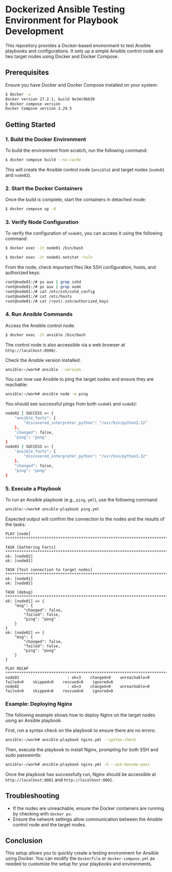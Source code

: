 # Dockerized Ansible Testing Environment for Playbook Development

This repository provides a Docker-based environment to test Ansible playbooks and configurations. It sets up a simple Ansible control node and two target nodes using Docker and Docker Compose.

## Prerequisites

Ensure you have Docker and Docker Compose installed on your system:

```bash
$ docker -v
Docker version 27.2.1, build 9e34c9bb39
$ docker compose version
Docker Compose version 2.29.5
```

## Getting Started

### 1. Build the Docker Environment

To build the environment from scratch, run the following command:

```bash
$ docker compose build --no-cache
```

This will create the Ansible control node (`ansible`) and target nodes (`node01` and `node02`).

### 2. Start the Docker Containers

Once the build is complete, start the containers in detached mode:

```bash
$ docker compose up -d
```

### 3. Verify Node Configuration

To verify the configuration of `node01`, you can access it using the following command:

```bash
$ docker exec -it node01 /bin/bash
```

```bash
$ docker exec -it node01 netstat -tuln
```

From the node, check important files like SSH configuration, hosts, and authorized keys:

```bash
root@node01:/# ps aux | grep sshd
root@node01:/# ps aux | grep node
root@node01:/# cat /etc/ssh/sshd_config
root@node01:/# cat /etc/hosts
root@node01:/# cat /root/.ssh/authorized_keys
```

### 4. Run Ansible Commands

Access the Ansible control node:

```bash
$ docker exec -it ansible /bin/bash
```

The control node is also accessible via a web browser at `http://localhost:8990/`.

Check the Ansible version installed:

```bash
ansible:~/work# ansible --version
```

You can now use Ansible to ping the target nodes and ensure they are reachable:

```bash
ansible:~/work# ansible node -m ping
```

You should see successful pings from both `node01` and `node02`:

```bash
node02 | SUCCESS => {
    "ansible_facts": {
        "discovered_interpreter_python": "/usr/bin/python3.12"
    },
    "changed": false,
    "ping": "pong"
}
node01 | SUCCESS => {
    "ansible_facts": {
        "discovered_interpreter_python": "/usr/bin/python3.12"
    },
    "changed": false,
    "ping": "pong"
}
```

### 5. Execute a Playbook

To run an Ansible playbook (e.g., `ping.yml`), use the following command:

```bash
ansible:~/work# ansible-playbook ping.yml
```

Expected output will confirm the connection to the nodes and the results of the tasks:

```plaintext
PLAY [node] *********************************************************************************************************

TASK [Gathering Facts] **********************************************************************************************
ok: [node02]
ok: [node01]

TASK [Test connection to target nodes] ******************************************************************************
ok: [node01]
ok: [node02]

TASK [debug] ********************************************************************************************************
ok: [node01] => {
    "msg": {
        "changed": false,
        "failed": false,
        "ping": "pong"
    }
}
ok: [node02] => {
    "msg": {
        "changed": false,
        "failed": false,
        "ping": "pong"
    }
}

PLAY RECAP **********************************************************************************************************
node01                     : ok=3    changed=0    unreachable=0    failed=0    skipped=0    rescued=0    ignored=0   
node02                     : ok=3    changed=0    unreachable=0    failed=0    skipped=0    rescued=0    ignored=0    
```

### Example: Deploying Nginx

The following example shows how to deploy Nginx on the target nodes using an Ansible playbook. 

First, run a syntax check on the playbook to ensure there are no errors:

```bash
ansible:~/work# ansible-playbook nginx.yml --syntax-check
```

Then, execute the playbook to install Nginx, prompting for both SSH and sudo passwords:

```bash
ansible:~/work# ansible-playbook nginx.yml -k --ask-become-pass
```

Once the playbook has successfully run, Nginx should be accessible at `http://localhost:8001` and `http://localhost:8002`.

## Troubleshooting

- If the nodes are unreachable, ensure the Docker containers are running by checking with `docker ps`.
- Ensure the network settings allow communication between the Ansible control node and the target nodes.

## Conclusion

This setup allows you to quickly create a testing environment for Ansible using Docker. You can modify the `Dockerfile` or `docker-compose.yml` as needed to customize the setup for your playbooks and environments.
